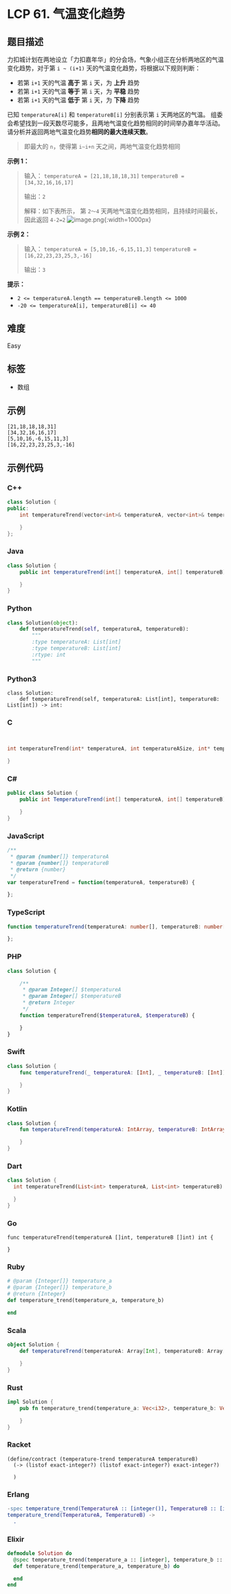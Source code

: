 # LCP 61. 气温变化趋势

## 题目描述

力扣城计划在两地设立「力扣嘉年华」的分会场，气象小组正在分析两地区的气温变化趋势，对于第 `i ~ (i+1)` 天的气温变化趋势，将根据以下规则判断：
- 若第 `i+1` 天的气温 **高于** 第 `i` 天，为 **上升** 趋势
- 若第 `i+1` 天的气温 **等于** 第 `i` 天，为 **平稳** 趋势
- 若第 `i+1` 天的气温 **低于** 第 `i` 天，为 **下降** 趋势

已知 `temperatureA[i]` 和 `temperatureB[i]` 分别表示第 `i` 天两地区的气温。
组委会希望找到一段天数尽可能多，且两地气温变化趋势相同的时间举办嘉年华活动。请分析并返回两地气温变化趋势**相同的最大连续天数**。
> 即最大的 `n`，使得第 `i~i+n` 天之间，两地气温变化趋势相同

**示例 1：**
>输入：
>`temperatureA = [21,18,18,18,31]`
>`temperatureB = [34,32,16,16,17]`
>
>输出：`2`
>
>解释：如下表所示， 第 `2～4` 天两地气温变化趋势相同，且持续时间最长，因此返回 `4-2=2`
![image.png](https://pic.leetcode-cn.com/1663902654-hlrSvs-image.png){:width=1000px}


**示例 2：**
>输入：
>`temperatureA = [5,10,16,-6,15,11,3]`
>`temperatureB = [16,22,23,23,25,3,-16]`
>
>输出：`3`

**提示：**
- `2 <= temperatureA.length == temperatureB.length <= 1000`
- `-20 <= temperatureA[i], temperatureB[i] <= 40`


## 难度

Easy

## 标签

- 数组

## 示例

```
[21,18,18,18,31]
[34,32,16,16,17]
[5,10,16,-6,15,11,3]
[16,22,23,23,25,3,-16]
```

## 示例代码

### C++

```cpp
class Solution {
public:
    int temperatureTrend(vector<int>& temperatureA, vector<int>& temperatureB) {

    }
};
```

### Java

```java
class Solution {
    public int temperatureTrend(int[] temperatureA, int[] temperatureB) {

    }
}
```

### Python

```python
class Solution(object):
    def temperatureTrend(self, temperatureA, temperatureB):
        """
        :type temperatureA: List[int]
        :type temperatureB: List[int]
        :rtype: int
        """
```

### Python3

```python3
class Solution:
    def temperatureTrend(self, temperatureA: List[int], temperatureB: List[int]) -> int:
```

### C

```c


int temperatureTrend(int* temperatureA, int temperatureASize, int* temperatureB, int temperatureBSize){

}
```

### C#

```csharp
public class Solution {
    public int TemperatureTrend(int[] temperatureA, int[] temperatureB) {

    }
}
```

### JavaScript

```javascript
/**
 * @param {number[]} temperatureA
 * @param {number[]} temperatureB
 * @return {number}
 */
var temperatureTrend = function(temperatureA, temperatureB) {

};
```

### TypeScript

```typescript
function temperatureTrend(temperatureA: number[], temperatureB: number[]): number {

};
```

### PHP

```php
class Solution {

    /**
     * @param Integer[] $temperatureA
     * @param Integer[] $temperatureB
     * @return Integer
     */
    function temperatureTrend($temperatureA, $temperatureB) {

    }
}
```

### Swift

```swift
class Solution {
    func temperatureTrend(_ temperatureA: [Int], _ temperatureB: [Int]) -> Int {

    }
}
```

### Kotlin

```kotlin
class Solution {
    fun temperatureTrend(temperatureA: IntArray, temperatureB: IntArray): Int {

    }
}
```

### Dart

```dart
class Solution {
  int temperatureTrend(List<int> temperatureA, List<int> temperatureB) {

  }
}
```

### Go

```golang
func temperatureTrend(temperatureA []int, temperatureB []int) int {

}
```

### Ruby

```ruby
# @param {Integer[]} temperature_a
# @param {Integer[]} temperature_b
# @return {Integer}
def temperature_trend(temperature_a, temperature_b)

end
```

### Scala

```scala
object Solution {
    def temperatureTrend(temperatureA: Array[Int], temperatureB: Array[Int]): Int = {

    }
}
```

### Rust

```rust
impl Solution {
    pub fn temperature_trend(temperature_a: Vec<i32>, temperature_b: Vec<i32>) -> i32 {

    }
}
```

### Racket

```racket
(define/contract (temperature-trend temperatureA temperatureB)
  (-> (listof exact-integer?) (listof exact-integer?) exact-integer?)

  )
```

### Erlang

```erlang
-spec temperature_trend(TemperatureA :: [integer()], TemperatureB :: [integer()]) -> integer().
temperature_trend(TemperatureA, TemperatureB) ->
  .
```

### Elixir

```elixir
defmodule Solution do
  @spec temperature_trend(temperature_a :: [integer], temperature_b :: [integer]) :: integer
  def temperature_trend(temperature_a, temperature_b) do

  end
end
```

